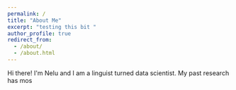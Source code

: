 ```yaml
---
permalink: /
title: "About Me"
excerpt: "testing this bit "
author_profile: true
redirect_from: 
  - /about/
  - /about.html
---
```


Hi there! I'm Nelu and I am a linguist turned data scientist. My past research has mos
